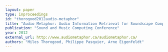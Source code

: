 ```yaml
---
layout: paper
type: inproceedings
id: "thorogood2012audio-metaphor"
title: "Audio Metaphor: Audio Information Retrieval for Soundscape Composition"
publication: "Sound and Music Computing Conference"
year: 2012
external_url: http://www.audiometaphor.ca/audiometaphor.ca/
authors: "Miles Thorogood, Philippe Pasquier, Arne Eigenfeldt"
---
```

